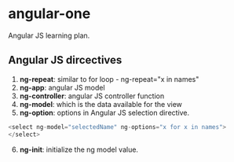 # angular-one
Angular JS learning plan.

## Angular JS dircectives
1. **ng-repeat**: similar to for loop - ng-repeat="x in names"
2. **ng-app**: angular JS model 
3. **ng-controller**: angular JS controller function
4. **ng-model**: which is the data available for the view
5. **ng-option**: options in Angular JS selection directive.
```javascript
<select ng-model="selectedName" ng-options="x for x in names">
</select>
```

6. **ng-init**: initialize the ng model value.